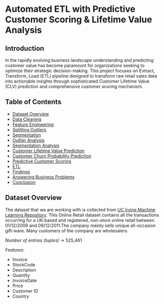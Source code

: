 # Automated ETL with Predictive Customer Scoring & Lifetime Value Analysis

## Introduction

In the rapidly evolving business landscape understanding and predicting customer value has become paramount for organizations seeking to optimize their strategic decision-making.
This project focuses on Extract, Transform, Load (ETL) pipeline designed to transform raw retail sales data into actionable insights through sophisticated Customer Lifetime Value (CLV) prediction and comprehensive customer scoring mechanism.

## Table of Contents

- [Dataset Overview](#dataset-overview)
- [Data Cleaning](#)
- [Feature Engineering](#)
- [Splitting Outliers](#)
- [Segmentation](#)
- [Outlier Analysis](#)
- [Segmentation Analysis](#)
- [Customer Lifetime Value Prediction](#)
- [Customer Churn Probability Prediction](#)
- [Predictive Customer Scoring](#)
- [ETL](#)
- [Findings](#)
- [Answering Business Problems](#)
- [Conclusion](#)

## Dataset Overview

The dataset that we are working with is collected from [UC Irvine Machine Learning Repository](#https://archive.ics.uci.edu/dataset/502/online+retail+ii). This Online Retail dataset contains all the transactions occurring for a UK-based and registered, non-store online retail between 01/12/2009 and 09/12/2011.The company mainly sells unique all-occasion gift-ware. Many customers of the company are wholesalers.

_Number of entries (tuples)_ -> 525,461

_Features_:

- Invoice
- StockCode
- Description
- Quantity
- InvoiceDate
- Price
- Customer ID
- Country
